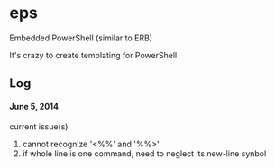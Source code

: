 eps
===

Embedded PowerShell (similar to ERB)

It's crazy to create templating for PowerShell


## Log

#### June 5, 2014
current issue(s)
1. cannot recognize '<%%' and '%%>'
2. if whole line is one command, need to neglect its new-line synbol




